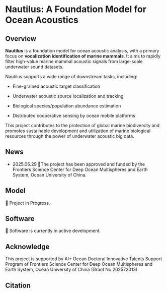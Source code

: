 # Nautilus: A Foundation Model for Ocean Acoustics

## Overview

**Nautilus** is a foundation model for ocean acoustic analysis, with a primary focus on **vocalization identification of marine mammals**. It aims to rapidly filter high-value marine mammal acoustic signals from large-scale underwater sound datasets.

Nautilus supports a wide range of downstream tasks, including:

- Fine-grained acoustic target classification

- Underwater acoustic source localization and tracking

- Biological species/population abundance estimation

- Distributed cooperative sensing by ocean mobile platforms

This project contributes to the protection of global marine biodiversity and promotes sustainable development and utilization of marine biological resources through the power of underwater acoustic big data.

## News

- 2025.06.29 :tada:The project has been approved and funded by the Frontiers Science Center for Deep Ocean Multispheres and Earth System, Ocean University of China.

## Model

:construction: Project in Progress.

## Software

:construction: Software is currently in active development.

## Acknowledge

This project is supported by AI+ Ocean Doctoral Innovative Talents Support Program of Frontiers Science Center for Deep Ocean Multispheres and Earth System, Ocean University of China (Grant No.202572013).

## Citation



